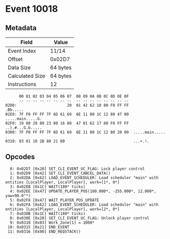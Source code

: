 # Event 10018

## Metadata

| Field           | Value    |
|-----------------|----------|
| Event Index     | 11/14    |
| Offset          | 0x02D7   |
| Data Size       | 64 bytes |
| Calculated Size | 64 bytes |
| Instructions    | 12       |

```
      00 01 02 03 04 05 06 07  08 09 0A 0B 0C 0D 0E 0F
      -- -- -- -- -- -- -- --  -- -- -- -- -- -- -- --
02D0:                      20  01 42 62 10 80 F0 FF FF          .Bb.....
02E0: 7F F0 FF FF 7F 6D 61 69  6E 11 80 1C 12 80 47 00  .....main.....G.
02F0: 19 80 29 80 23 80 16 80  47 01 62 17 80 F0 FF FF  ..).#...G.b.....
0300: 7F F0 FF FF 7F 6D 61 69  6E 11 80 1C 12 80 20 00  .....main..... .
0310: 03 01 10 2B 80 21 00                              ...+.!.         
```

## Opcodes

```
  0: 0x02D7 [0x20] SET_CLI_EVENT_UC_FLAG: Lock player control
  1: 0x02D9 [0x42] SET_CLI_EVENT_CANCEL_DATA()
  2: 0x02DA [0x62] LOAD_EVENT_SCHEDULER: Load scheduler "main" with entities [LocalPlayer, LocalPlayer], work=[1*, 0*]
  3: 0x02EB [0x1C] WAIT(180* ticks)
  4: 0x02EE [0x47] UPDATE_PLAYER_POS(180.000*, -255.000*, 12.000*, yaw=90.0°*)
  5: 0x02F8 [0x47] WAIT_PLAYER_POS_UPDATE
  6: 0x02FA [0x62] LOAD_EVENT_SCHEDULER: Load scheduler "main" with entities [LocalPlayer, LocalPlayer], work=[2*, 0*]
  7: 0x030B [0x1C] WAIT(180* ticks)
  8: 0x030E [0x20] SET_CLI_EVENT_UC_FLAG: Unlock player control
  9: 0x0310 [0x03] Work_Zone[1] = 1008*
 10: 0x0315 [0x21] END_EVENT
 11: 0x0316 [0x00] END_REQSTACK()
```

